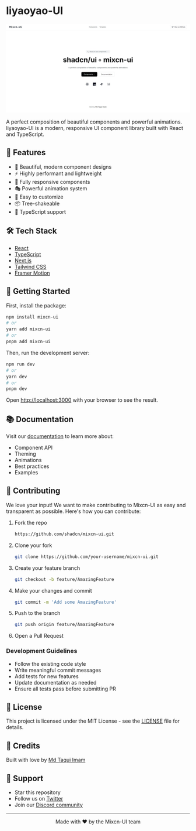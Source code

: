 # liyaoyao-UI

![liyaoyao-UI Banner](public/banner.jpeg)

A perfect composition of beautiful components and powerful animations. liyaoyao-UI is a modern, responsive UI component library built with React and TypeScript.

## 🚀 Features

- 🎨 Beautiful, modern component designs
- ⚡ Highly performant and lightweight
- 📱 Fully responsive components
- 🎭 Powerful animation system
- 🔧 Easy to customize
- 📦 Tree-shakeable
- 🎯 TypeScript support

## 🛠️ Tech Stack

- [React](https://reactjs.org/)
- [TypeScript](https://www.typescriptlang.org/)
- [Next.js](https://nextjs.org/)
- [Tailwind CSS](https://tailwindcss.com/)
- [Framer Motion](https://www.framer.com/motion/)

## 🚀 Getting Started

First, install the package:

```bash
npm install mixcn-ui
# or
yarn add mixcn-ui
# or
pnpm add mixcn-ui
```

Then, run the development server:

```bash
npm run dev
# or
yarn dev
# or
pnpm dev
```

Open [http://localhost:3000](http://localhost:3000) with your browser to see the result.

## 📚 Documentation

Visit our [documentation](https://mixcn-ui.com/docs) to learn more about:
- Component API
- Theming
- Animations
- Best practices
- Examples

## 🤝 Contributing

We love your input! We want to make contributing to Mixcn-UI as easy and transparent as possible. Here's how you can contribute:

1. Fork the repo
   ```bash
   https://github.com/shadcn/mixcn-ui.git
   ```

2. Clone your fork
   ```bash
   git clone https://github.com/your-username/mixcn-ui.git
   ```

3. Create your feature branch
   ```bash
   git checkout -b feature/AmazingFeature
   ```

4. Make your changes and commit
   ```bash
   git commit -m 'Add some AmazingFeature'
   ```

5. Push to the branch
   ```bash
   git push origin feature/AmazingFeature
   ```

6. Open a Pull Request

### Development Guidelines

- Follow the existing code style
- Write meaningful commit messages
- Add tests for new features
- Update documentation as needed
- Ensure all tests pass before submitting PR

## 📄 License

This project is licensed under the MIT License - see the [LICENSE](LICENSE) file for details.

## 💖 Credits

Built with love by [Md Taqui Imam](https://github.com/mdtaquiimam)

## 🤝 Support

- Star this repository
- Follow us on [Twitter](https://twitter.com/mixcn_ui)
- Join our [Discord community](https://discord.gg/mixcn-ui)

---

<p align="center">Made with ❤️ by the Mixcn-UI team</p>
